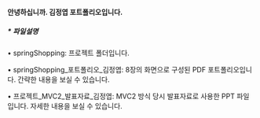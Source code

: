 #### 안녕하십니까. 김정엽 포트폴리오입니다.


##### * 파일설명

• springShopping: 프로젝트 폴더입니다.

• springShopping_포트폴리오_김정엽: 8장의 화면으로 구성된 PDF 포트폴리오입니다. 간략한 내용을 보실 수 있습니다.

• 프로젝트_MVC2_발표자료_김정엽: MVC2 방식 당시 발표자료로 사용한 PPT 파일입니다. 자세한 내용을 보실 수 있습니다.

